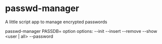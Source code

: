 # passwd-manager
A little script app to manage encrypted passwords

passwd-manager PASSDB=<password db> option
options: 
    --init
    --insert <user> <password>
    --remove <user>
    --show <user | all>
    --password
